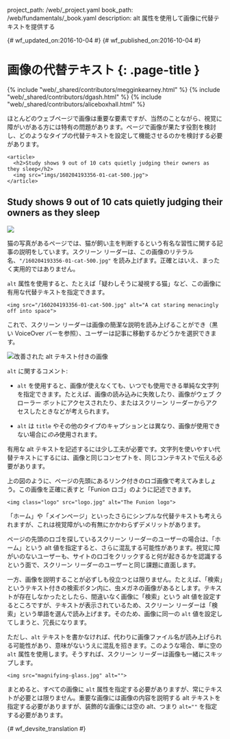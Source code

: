 project_path: /web/_project.yaml
book_path: /web/fundamentals/_book.yaml
description: alt 属性を使用して画像に代替テキストを提供する


{# wf_updated_on:2016-10-04 #}
{# wf_published_on:2016-10-04 #}

#  画像の代替テキスト {: .page-title }

{% include "web/_shared/contributors/megginkearney.html" %}
{% include "web/_shared/contributors/dgash.html" %}
{% include "web/_shared/contributors/aliceboxhall.html" %}



ほとんどのウェブページで画像は重要な要素ですが、当然のことながら、視覚に障がいがある方には特有の問題があります。ページで画像が果たす役割を検討し、どのようなタイプの代替テキストを設定して機能させるのかを検討する必要があります。



    <article>
      <h2>Study shows 9 out of 10 cats quietly judging their owners as they sleep</h2>
      <img src="imgs/160204193356-01-cat-500.jpg">
    </article>

<article>
  <h2>Study shows 9 out of 10 cats quietly judging their owners as they sleep</h2>
  <img src="imgs/160204193356-01-cat-500.jpg">
</article>

猫の写真があるページでは、猫が飼い主を判断するという有名な習性に関する記事の説明をしています。スクリーン リーダーは、この画像のリテラル名、`"/160204193356-01-cat-500.jpg"` を読み上げます。正確とはいえ、まったく実用的ではありません。


`alt` 属性を使用すると、たとえば「疑わしそうに凝視する猫」など、この画像に有用な代替テキストを指定できます。


    <img src="/160204193356-01-cat-500.jpg" alt="A cat staring menacingly off into space">

これで、スクリーン リーダーは画像の簡潔な説明を読み上げることができ（黒い VoiceOver バーを参照）、ユーザーは記事に移動するかどうかを選択できます。



![改善された alt テキスト付きの画像](imgs/funioncat2.png)

`alt` に関するコメント:

 - `alt` を使用すると、画像が使えなくても、いつでも使用できる単純な文字列を指定できます。たとえば、画像の読み込みに失敗したり、画像がウェブ クローラー ボットにアクセスされたり、またはスクリーン リーダーからアクセスしたときなどが考えられます。


 - `alt` は `title` やその他のタイプのキャプションとは異なり、画像が使用できない場合に*のみ*使用されます。


有用な alt テキストを記述するには少し工夫が必要です。文字列を使いやすい代替テキストにするには、画像と同じコンセプトを、同じコンテキストで伝える必要があります。



上の図のように、ページの先頭にあるリンク付きのロゴ画像で考えてみましょう。この画像を正確に表すと「Funion ロゴ」のように記述できます。


    <img class="logo" src="logo.jpg" alt="The Funion logo">

「ホーム」や「メインページ」といったさらにシンプルな代替テキストも考えられますが、これは視覚障がいの有無にかかわらずデメリットがあります。


ページの先頭のロゴを探しているスクリーン リーダーのユーザーの場合は、「ホーム」という alt 値を指定すると、さらに混乱する可能性があります。視覚に障がいのないユーザーも、サイトのロゴをクリックすると何が起きるかを認識するという面で、スクリーン リーダーのユーザーと同じ課題に直面します。


一方、画像を説明することが必ずしも役立つとは限りません。たとえば、「検索」というテキスト付きの検索ボタン内に、虫メガネの画像があるとします。テキストが存在しなかったとしたら、間違いなく画像に「検索」という alt 値を設定するところですが、テキストが表示されているため、スクリーン リーダーは「検索」という単語を選んで読み上げます。そのため、画像に同一の `alt` 値を設定してしまうと、冗長になります。



ただし、`alt` テキストを書かなければ、代わりに画像ファイル名が読み上げられる可能性があり、意味がないうえに混乱を招きます。このような場合、単に空の `alt` 属性を使用します。そうすれば、スクリーン リーダーは画像も一緒にスキップします。



    <img src="magnifying-glass.jpg" alt="">

まとめると、すべての画像に `alt` 属性を指定する必要がありますが、常にテキストが必要とは限りません。重要な画像には画像の内容を説明する alt テキストを指定する必要がありますが、装飾的な画像には空の alt、つまり `alt=""` を指定する必要があります。




{# wf_devsite_translation #}
